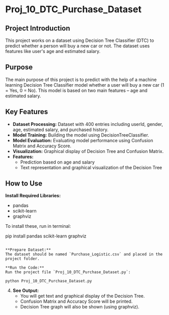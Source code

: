 # Proj_10_DTC_Purchase_Dataset

## Project Introduction

This project works on a dataset using Decision Tree Classifier (DTC) to predict whether a person will buy a new car or not. The dataset uses features like user's age and estimated salary.

## Purpose

The main purpose of this project is to predict with the help of a machine learning Decision Tree Classifier model whether a user will buy a new car (1 = Yes, 0 = No). This model is based on two main features – age and estimated salary.

## Key Features

- **Dataset Processing:** Dataset with 400 entries including userId, gender, age, estimated salary, and purchased history.
- **Model Training:** Building the model using DecisionTreeClassifier.
- **Model Evaluation:** Evaluating model performance using Confusion Matrix and Accuracy Score.
- **Visualization:** Graphical display of Decision Tree and Confusion Matrix.
- **Features:**  
  - Prediction based on age and salary  
  - Text representation and graphical visualization of the Decision Tree

## How to Use

 **Install Required Libraries:**
   - pandas
   - scikit-learn
   - graphviz

   To install these, run in terminal:
   
   pip install pandas scikit-learn graphviz
   ```

 **Prepare Dataset:**
   The dataset should be named `Purchase_Logistic.csv` and placed in the project folder.

 **Run the Code:**
   Run the project file `Proj_10_DTC_Purchase_Dataset.py`:
   
   python Proj_10_DTC_Purchase_Dataset.py
   ```

4. **See Output:**
   - You will get text and graphical display of the Decision Tree.
   - Confusion Matrix and Accuracy Score will be printed.
   - Decision Tree graph will also be shown (using graphviz).
